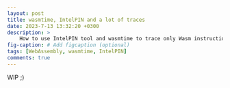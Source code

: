 ```yaml
---
layout: post
title: wasmtime, IntelPIN and a lot of traces
date: 2023-7-13 13:32:20 +0300
description: >
    How to use IntelPIN tool and wasmtime to trace only Wasm instructions?
fig-caption: # Add figcaption (optional)
tags: [WebAssembly, wasmtime, IntelPIN]
comments: true
---
```


WIP ;)
